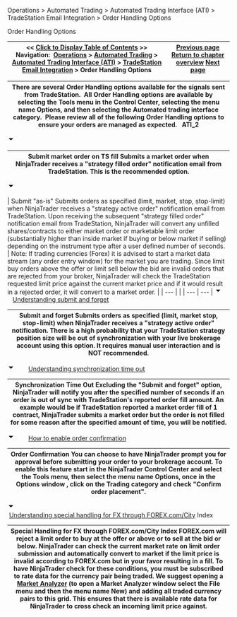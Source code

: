 ﻿
Operations > Automated Trading > Automated Trading Interface (ATI) > TradeStation Email Integration > Order Handling Options

Order Handling Options

| << [Click to Display Table of Contents](order_handling_options.md) >> **Navigation:**     [Operations](operations.md) > [Automated Trading](automated_trading.md) > [Automated Trading Interface (ATI)](automated_trading_interface_at.md) > [TradeStation Email Integration](tradestation_email_integration.md) > Order Handling Options | [Previous page](symbol_mapping.md) [Return to chapter overview](tradestation_email_integration.md) [Next page](stop_order_handling.md) |
| --- | --- |

| There are several Order Handling options available for the signals sent from TradeStation.  All Order Handling options are available by selecting the Tools menu in the Control Center, selecting the menu name Options, and then selecting the Automated trading interface category.  Please review all of the following Order Handling options to ensure your orders are managed as expected.    ATI_2 |
| --- |
![tog_minus](tog_minus.gif)

| Submit market order on TS fill Submits a market order when NinjaTrader receives a "strategy filled order" notification email from TradeStation. This is the recommended option. |
| --- |
![tog_minus](tog_minus.gif)

| Submit "as-is" Submits orders as specified (limit, market, stop, stop-limit) when NinjaTrader receives a "strategy active order" notification email from TradeStation. Upon receiving the subsequent "strategy filled order" notification email from TradeStation, NinjaTrader will convert any unfilled shares/contracts to either market order or marketable limit order (substantially higher than inside market if buying or below market if selling) depending on the instrument type after a user defined number of seconds.     | Note: If trading currencies (Forex) it is advised to start a market data stream (any order entry window) for the market you are trading. Since limit buy orders above the offer or limit sell below the bid are invalid orders that are rejected from your broker, NinjaTrader will check the TradeStation requested limit price against the current market price and if it would result in a rejected order, it will convert to a market order. | | --- | |
| --- | --- |
![tog_minus](tog_minus.gif)        [Understanding submit and forget](javascript:HMToggle('toggle','UnderstandingSubmitAndForget','UnderstandingSubmitAndForget_ICON'))

| Submit and forget Submits orders as specified (limit, market stop, stop-limit) when NinjaTrader receives a "strategy active order" notification. There is a high probability that your TradeStation strategy position size will be out of synchronization with your live brokerage account using this option. It requires manual user interaction and is NOT recommended. |
| --- |
![tog_minus](tog_minus.gif)        [Understanding synchronization time out](javascript:HMToggle('toggle','UnderstandingSynchronizationTimeOut','UnderstandingSynchronizationTimeOut_ICON'))

| Synchronization Time Out Excluding the "Submit and forget" option, NinjaTrader will notify you after the specified number of seconds if an order is out of sync with TradeStation's reported order fill amount. An example would be if TradeStation reported a market order fill of 1 contract, NinjaTrader submits a market order but the order is not filled for some reason after the specified amount of time, you will be notified. |
| --- |
![tog_minus](tog_minus.gif)        [How to enable order confirmation](javascript:HMToggle('toggle','HowToEnableOrderConfirmation','HowToEnableOrderConfirmation_ICON'))

| Order Confirmation You can choose to have NinjaTrader prompt you for approval before submitting your order to your brokerage account. To enable this feature start in the NinjaTrader Control Center and select the Tools menu, then select the menu name Options, once in the Options window , click on the Trading category and check "Confirm order placement". |
| --- |
![tog_minus](tog_minus.gif)        [Understanding special handling for FX through FOREX.com/City](javascript:HMToggle('toggle','UnderstandingSpecialHandlingForFxThroughGainCapitalforexcom','UnderstandingSpecialHandlingForFxThroughGainCapitalforexcom_ICON')) Index

| Special Handling for FX through FOREX.com/City Index FOREX.com will reject a limit order to buy at the offer or above or to sell at the bid or below. NinjaTrader can check the current market rate on limit order submission and automatically convert to market if the limit price is invalid according to FOREX.com but in your favor resulting in a fill. To have NinjaTrader check for these conditions, you must be subscribed to rate data for the currency pair being traded. We suggest opening a [Market Analyzer](market_analyzer.md) (to open a Market Analyzer window select the File menu and then the menu name New) and adding all traded currency pairs to this grid. This ensures that there is available rate data for NinjaTrader to cross check an incoming limit price against. |
| --- |

